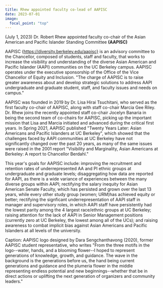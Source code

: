```yaml
---
title: Rhew appointed faculty co-lead of AAPISC
date: 2023-07-01
image:
  focal_point: "top"
---
```

(July 1, 2023) Dr. Robert Rhew appointed faculty co-chair of the Asian American and Pacific Islander Standing Committee <b>(AAPISC)</b>

<!--more-->

AAPISC {https://diversity.berkeley.edu/aapisc} is an advisory committee to the Chancellor, composed of students, staff and faculty, that works to increase the visibility and understanding of the diverse Asian American and Pacific Islander (AAPI) communities on the UC Berkeley campus.  AAPISC operates under the executive sponsorship of the Office of the Vice Chancellor of Equity and Inclusion. "The charge of AAPISC is to raise greater awareness about and develop strategic solutions to address AAPI undergraduate and graduate student, staff, and faculty issues and needs on campus."

AAPISC was founded in 2019 by Dr. Lisa Hirai Tsuchitani, who served as the first faculty co-chair of AAPISC, along with staff co-chair Marcia Gee Riley.  Dr. Rhew joins the recently appointed staff co-chair Jocelyn Banaria in being the second team of co-chairs for AAPISC, picking up the important mission that Lisa and Marcia initiated and advanced during the critical first years. In Spring 2021, AAPISC published "Twenty Years Later: Asian Americans and Pacific Islanders at UC Berkeley", which showed that the challenges faced by AAPI communities at UC Berkeley have not significantly changed over the past 20 years, as many of the same issues were raised in the 2001 report "Visibility and Marginality, Asian Americans at Berkeley: A report to Chancellor Berdahl."

This year's goals for AAPISC include: improving the recruitment and retention rates of underrepresented AA and PI ethnic groups at undergraduate and graduate levels; disaggregating how data are reported for AAPI, as there is a wide variance of experiences between the many diverse groups within AAPI; rectifying the salary inequity for Asian American Senate Faculty, which has persisted and grown over the last 13 years, while every other study group (women; URM)has achieved equity or better; rectifying the signficant underrepresentation of AAPI staff in manager and supervisory roles, in which AAPI staff have persistently had the lowest parity among the 4 largest race/ethnic groups at UC Berkeley; raising attention for the lack of AAPI in Senior Management positions (currently zero at UC Berkeley, the lowest among all of the UCs); and raising awareness to combat implicit bias against Asian Americans and Pacific Islanders at all levels of the university.  

Caption: AAPISC logo designed by Dara Sengchanthavong (2020), former AAPISC student representative, who writes "From the three motifs in the logo--water, hands, and a blooming flower--I hoped to represent generations of knowledge, growth, and guidance. The wave in the background is the generations before us, the hand being current generations and guidance and the plumeria flower in the middle representing endless potential and new beginnings--whether that be in direct actions or uplifting the next generation of organizers and community leaders."


